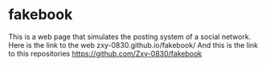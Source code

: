 # fakebook
This is a web page that simulates the posting system of a social 
network.
Here is the link to the web zxy-0830.github.io/fakebook/
And this is the link to this repositories https://github.com/Zxy-0830/fakebook
